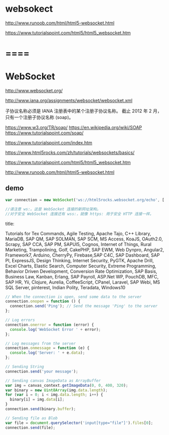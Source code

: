 # websokect

http://www.runoob.com/html/html5-websocket.html


https://www.tutorialspoint.com/html5/html5_websocket.htm




====
====


# WebSocket

http://www.websocket.org/

http://www.iana.org/assignments/websocket/websocket.xml

子协议名称必须是 IANA 注册表中的某个注册子协议名称。
截止 2012 年 2 月，只有一个注册子协议名称 (soap)。

https://www.w3.org/TR/soap/
https://en.wikipedia.org/wiki/SOAP
https://www.tutorialspoint.com/soap/

https://www.tutorialspoint.com/index.htm


https://www.html5rocks.com/zh/tutorials/websockets/basics/

https://www.tutorialspoint.com/html5/html5_websocket.htm


http://www.runoob.com/html/html5-websocket.html


## demo

```js
var connection = new WebSocket('ws://html5rocks.websocket.org/echo', ['soap', 'xmpp']);

//请注意 ws:。这是 WebSocket 连接的新网址架构。
//对于安全 WebSocket 连接还有 wss:，就像 https: 用于安全 HTTP 连接一样。


``` 

title: 

Tutorials for Tex Commands, Agile Testing, Apache Tajo, C++ Library, MariaDB, SAP QM, SAP SOLMAN, SAP SCM, MS Access, KoaJS, OAuth2.0, Scrapy, SAP CCA, SAP PM, SAPUI5, Cognos, Internet of Things, Rural Marketing, Trampolining, Golf, CakePHP, SAP EWM, Web Dynpro, Angular2, Framework7, Arduino, CherryPy, Firebase,SAP C4C, SAP Dashboard, SAP PI, ExpressJS, Design Thinking, Internet Security, PyGTK, Apache Drill, Excel Charts, Elastic Search, Computer Security, Extreme Programming, Behavior Driven Development, Conversion Rate Optimization, SAP Basis, Business Law, Kanban, Erlang, SAP Payroll, ASP.Net WP, PouchDB, MFC, SAP HR, Yii, Clojure, Aurelia, CoffeeScript, CPanel, Laravel, SAP Webi, MS SQL Server, pinterest, Indian Polity, Teradata, Windows10



```js
// When the connection is open, send some data to the server
connection.onopen = function () {
  connection.send('Ping'); // Send the message 'Ping' to the server
};

// Log errors
connection.onerror = function (error) {
  console.log('WebSocket Error ' + error);
};

// Log messages from the server
connection.onmessage = function (e) {
  console.log('Server: ' + e.data);
};
``` 


```js
// Sending String
connection.send('your message');

// Sending canvas ImageData as ArrayBuffer
var img = canvas_context.getImageData(0, 0, 400, 320);
var binary = new Uint8Array(img.data.length);
for (var i = 0; i < img.data.length; i++) {
  binary[i] = img.data[i];
}
connection.send(binary.buffer);

// Sending file as Blob
var file = document.querySelector('input[type="file"]').files[0];
connection.send(file);
``` 



